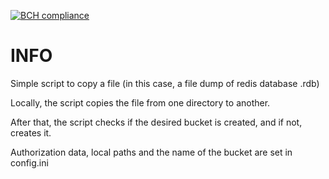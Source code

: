 [![BCH compliance](https://bettercodehub.com/edge/badge/nikolay-semenov/aws-s3-backup?branch=master)](https://bettercodehub.com/)

# INFO
Simple script to copy a file (in this case, a file dump of redis database .rdb)

Locally, the script copies the file from one directory to another. 

After that, the script checks if the desired bucket is created, and if not, creates it.

Authorization data, local paths and the name of the bucket are set in config.ini
